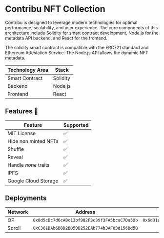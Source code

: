 # Contribu NFT Collection

Contribu is designed to leverage modern technologies for optimal performance, scalability, and user experience. The core components of this architecture include Solidity for smart contract development, Node.js for the metadata API backend, and React for the frontend.

The solidity smart contract is compatible with the ERC721 standard and Ethereum Attestation Service. The Node.js API allows the dynamic NFT metadata.

| Technology Area | Stack    |
| --------------- | -------- |
| Smart Contract  | Solidity |
| Backend         | Node js  |
| Frontend        | React    |

## Features 👀

| Feature              | Supported |
| -------------------- | --------- |
| MIT License          | ✅        |
| Hide non minted NFTs | ✅        |
| Shuffle              | ✅        |
| Reveal               | ✅        |
| Handle _none_ traits | ✅        |
| IPFS                 | ✅        |
| Google Cloud Storage | ✅        |

## Deployments

| Network | Address                                      | Schema ID                                                            |
| ------- | -------------------------------------------- | -------------------------------------------------------------------- |
| OP      | `0x8d5cDc7d6cABc13bf982F3c39f3FA5bcaC7Da59b` | `0x6d31aea5da7ef46bfaf9b2842fd5013fb1db5a46a24c855b361dbdee1f855573` |
| Scroll  | `0xC361DAb6B8D2BD50B252EAb774b3AF83d156Bd50` |                                                                      |
